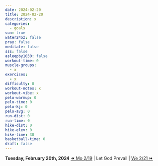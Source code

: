 ```yaml
---
date: 2024-02-20
title: 2024-02-20
description: x
categories:
  - goals
sun: true
water24oz: false
pray: false
meditate: false
sss: false
asleepby1030: false
workout-time: 0
muscle-groups:
  - x
exercises:
  - x
difficulty: 0
workout-notes: x
workout-vibe: x
pelo-warmup: 0
pelo-time: 0
pelo-kj: 0
pelo-avg: 0
run-dist: 0
run-time: 0
hike-dist: 0
hike-elev: 0
hike-time: 30
basketball-time: 0
draft: false
---
```

**Tuesday, February 20th, 2024**
[⏪ Mo 2/19](goals/2024-02-19) | Let God Prevail | [We 2/21 ⏩](goals/2024-02-21)



